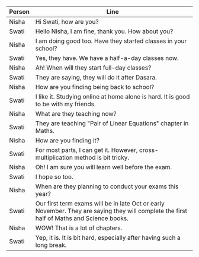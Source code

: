 |Person | Line|
|-|-|
|Nisha| Hi Swati, how are you?|
|Swati| Hello Nisha, I am fine, thank you. How about you?
|Nisha| I am doing good too. Have they started classes in your school?
|Swati| Yes, they have. We have a half-a-day classes now.
|Nisha| Ah! When will they start full-day classes?
|Swati| They are saying, they will do it after Dasara.
|Nisha| How are you finding being back to school?
|Swati| I like it. Studying online at home alone is hard. It is good to be with my friends.
|Nisha| What are they teaching now?
|Swati| They are teaching "Pair of Linear Equations" chapter in Maths.
|Nisha| How are you finding it?
|Swati| For most parts, I can get it. However, cross-multiplication method is bit tricky.
|Nisha| Oh! I am sure you will learn well before the exam.
|Swati| I hope so too.
|Nisha| When are they planning to conduct your exams this year?
|Swati| Our first term exams will be in late Oct or early November. They are saying they will complete the first half of Maths and Science books.
|Nisha| WOW! That is a lot of chapters. 
|Swati| Yep, it is. It is bit hard, especially after having such a long break.










